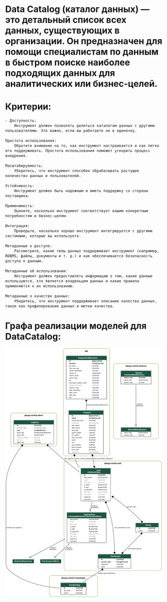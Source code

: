 # Data Catalog (каталог данных) — это детальный список всех данных, существующих в организации. Он предназначен для помощи специалистам по данным в быстром поиске наиболее подходящих данных для аналитических или бизнес-целей.


# Критерии:
    - Доступность:
        Инструмент должен позволять делиться каталогом данных с другими пользователями. Это важно, если вы работаете не в одиночку.

    Простота использования:
        Обратите внимание на то, как инструмент настраивается и как легко его поддерживать. Простота использования поможет ускорить процесс внедрения.

    Масштабируемость:
        Убедитесь, что инструмент способен обрабатывать растущее количество данных и пользователей.

    Устойчивость:
        Инструмент должен быть надежным и иметь поддержку со стороны поставщика.

    Применимость:
        Оцените, насколько инструмент соответствует вашим конкретным потребностям и бизнес-целям.

    Интеграция:
        Проверьте, насколько хорошо инструмент интегрируется с другими системами, которые вы используете.

    Метаданные о доступе:
        Рассмотрите, какие типы данных поддерживает инструмент (например, RDBMS, файлы, документы и т. д.) и как обеспечивается безопасность доступа к данным.

    Метаданные об использовании:
        Инструмент должен предоставлять информацию о том, какие данные используются, кто является владельцем данных и какие правила применяются к их использованию.

    Метаданные о качестве данных:
        Убедитесь, что инструмент поддерживает описание качества данных, такое как профилирование данных и метки качества.



# Графа реализации моделей для DataCatalog:

![Модели](static/database_diagrams/data_catalog_db_schema.png)



